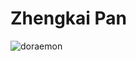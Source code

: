 # Zhengkai Pan

![doraemon](https://user-images.githubusercontent.com/90065919/132059441-bbf554d9-626b-4b30-88e7-81735946131a.png)
